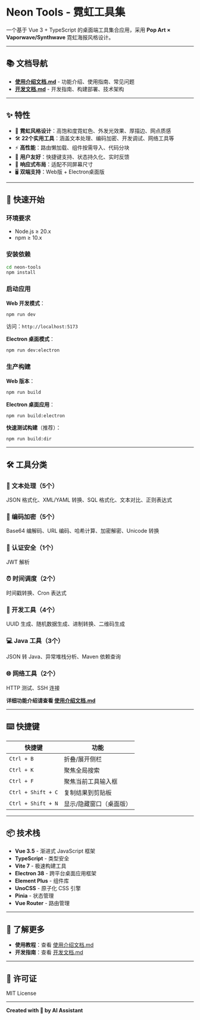 # Neon Tools - 霓虹工具集

一个基于 Vue 3 + TypeScript 的桌面端工具集合应用，采用 **Pop Art × Vaporwave/Synthwave** 霓虹海报风格设计。

---

## 📚 文档导航

- **[使用介绍文档.md](./使用介绍文档.md)** - 功能介绍、使用指南、常见问题
- **[开发文档.md](./开发文档.md)** - 开发指南、构建部署、技术架构

---

## ✨ 特性

- 🎨 **霓虹风格设计**：高饱和度霓虹色、外发光效果、厚描边、网点质感
- 🛠️ **22个实用工具**：涵盖文本处理、编码加密、开发调试、网络工具等
- ⚡ **高性能**：路由懒加载、组件按需导入、代码分块
- 🎯 **用户友好**：快捷键支持、状态持久化、实时反馈
- 📱 **响应式布局**：适配不同屏幕尺寸
- 🖥️ **双端支持**：Web版 + Electron桌面版

---

## 🚀 快速开始

### 环境要求

- Node.js ≥ 20.x
- npm ≥ 10.x

### 安装依赖

```bash
cd neon-tools
npm install
```

### 启动应用

**Web 开发模式**：
```bash
npm run dev
```
访问：`http://localhost:5173`

**Electron 桌面模式**：
```bash
npm run dev:electron
```

### 生产构建

**Web 版本**：
```bash
npm run build
```

**Electron 桌面应用**：
```bash
npm run build:electron
```

**快速测试构建**（推荐）：
```bash
npm run build:dir
```

---

## 🛠️ 工具分类

### 📝 文本处理（5个）
JSON 格式化、XML/YAML 转换、SQL 格式化、文本对比、正则表达式

### 🔐 编码加密（5个）
Base64 编解码、URL 编码、哈希计算、加密解密、Unicode 转换

### 🔑 认证安全（1个）
JWT 解析

### ⏰ 时间调度（2个）
时间戳转换、Cron 表达式

### 🔧 开发工具（4个）
UUID 生成、随机数据生成、进制转换、二维码生成

### 💻 Java 工具（3个）
JSON 转 Java、异常堆栈分析、Maven 依赖查询

### 🌐 网络工具（2个）
HTTP 测试、SSH 连接

**详细功能介绍请查看 [使用介绍文档.md](./使用介绍文档.md)**

---

## ⌨️ 快捷键

| 快捷键 | 功能 |
|--------|------|
| `Ctrl + B` | 折叠/展开侧栏 |
| `Ctrl + K` | 聚焦全局搜索 |
| `Ctrl + F` | 聚焦当前工具输入框 |
| `Ctrl + Shift + C` | 复制结果到剪贴板 |
| `Ctrl + Shift + N` | 显示/隐藏窗口（桌面版） |

---

## 📦 技术栈

- **Vue 3.5** - 渐进式 JavaScript 框架
- **TypeScript** - 类型安全
- **Vite 7** - 极速构建工具
- **Electron 38** - 跨平台桌面应用框架
- **Element Plus** - 组件库
- **UnoCSS** - 原子化 CSS 引擎
- **Pinia** - 状态管理
- **Vue Router** - 路由管理

---

## 📖 了解更多

- **使用教程**：查看 [使用介绍文档.md](./使用介绍文档.md)
- **开发指南**：查看 [开发文档.md](./开发文档.md)

---

## 📄 许可证

MIT License

---

**Created with 💙 by AI Assistant**
